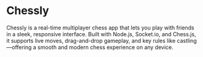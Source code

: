 # Chessly
Chessly is a real-time multiplayer chess app that lets you play with friends in a sleek, responsive interface. Built with Node.js, Socket.io, and Chess.js, it supports live moves, drag-and-drop gameplay, and key rules like castling—offering a smooth and modern chess experience on any device.
